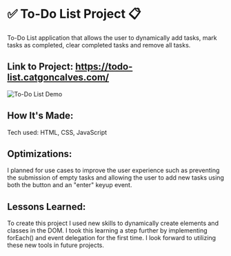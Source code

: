 # ✅ To-Do List Project 📋

 To-Do List application that allows the user to dynamically add tasks, mark tasks as completed, clear completed tasks and remove all tasks.

## Link to Project: https://todo-list.catgoncalves.com/

![To-Do List Demo](https://github.com/cat-goncalves/todo-list-2019-week05/blob/answer/css/img/todo-list-project-preview.gif)


## How It's Made:
Tech used: HTML, CSS, JavaScript


## Optimizations:
I planned for use cases to improve the user experience such as preventing the submission of empty tasks and allowing the user to add new tasks using both the button and an "enter" keyup event.


## Lessons Learned:
To create this project I used new skills to dynamically create elements and classes in the DOM. I took this learning a step further by implementing forEach() and event delegation for the first time. I look forward to utilizing these new tools in future projects.
